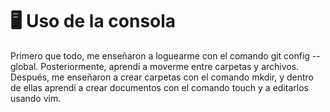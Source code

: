 # 🖥️ Uso de la consola
Primero que todo, me enseñaron a loguearme con el comando git config --global. Posteriormente, aprendí a moverme entre carpetas y archivos. Después, me enseñaron a crear carpetas con el comando mkdir, y dentro de ellas aprendí a crear documentos con el comando touch y a editarlos usando vim.